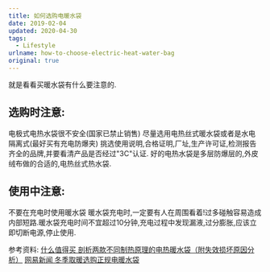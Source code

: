 ```yaml
---
title: 如何选购电暖水袋
date: 2019-02-04 
updated: 2020-04-30
tags: 
  - Lifestyle
urlname: how-to-choose-electric-heat-water-bag
original: true
---
```

就是看看买暖水袋有什么要注意的.
<!--more-->
## 选购时注意:
电极式电热水袋很不安全(国家已禁止销售)
尽量选用电热丝式暖水袋或者是水电隔离式(最好买有充电防爆夹)
挑选使用说明,合格证明,厂址,生产许可证,检测报告齐全的品牌,并要看清产品是否经过"3C"认证.
好的电热水袋是多层防爆层的,外皮绒布做的合适的,电热丝式热水袋.
## 使用中注意:
不要在充电时使用暖水袋
暖水袋充电时,一定要有人在周围看着!过多碰触容易造成内部短路.暖水袋充电时间不宜超过10分钟,充电过程中发现漏液,过分膨胀,应该立即切断电源,停止使用.

参考资料:
[什么值得买 剖析两款不同制热原理的电热暖水袋（附失效损坏原因分析）](https://post.smzdm.com/p/425235/)
[网易新闻 冬季取暖选购正规电暖水袋](http://news.163.com/14/1204/03/ACJDPRIA00014Q4P.html)